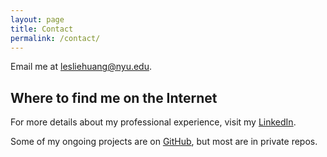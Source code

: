 ```yaml
---
layout: page
title: Contact
permalink: /contact/
---
```


Email me at  [lesliehuang@nyu.edu](mailto:lesliehuang@nyu.edu).

## Where to find me on the Internet

For more details about my professional experience, visit my <a href="https://www.linkedin.com/in/huangleslie/">LinkedIn</a>.

Some of my ongoing projects are on <a href="https://github.com/leslie-huang">GitHub</a>, but most are in private repos.
